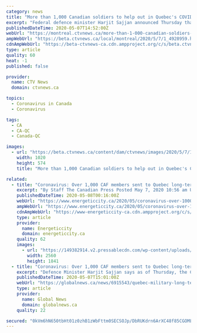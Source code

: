 ```yaml
---
category: news
title: "More than 1,000 Canadian soldiers to help out in Quebec's COVID-19-ravaged seniors' homes by Thursday"
excerpt: "Federal defence minister Harjit Sajjan announced Thursday that some 1,350 troops would be on the ground in Quebec by mid-May."
publishedDateTime: 2020-05-07T14:52:00Z
webUrl: "https://montreal.ctvnews.ca/more-than-1-000-canadian-soldiers-to-help-out-in-quebec-s-covid-19-ravaged-seniors-homes-by-thursday-1.4928959?cache=yes%3FclipId%3D64268%3FclipId%3D64268%3FclipId%3D89925"
ampWebUrl: "https://beta.ctvnews.ca/local/montreal/2020/5/7/1_4928959.html"
cdnAmpWebUrl: "https://beta-ctvnews-ca.cdn.ampproject.org/c/s/beta.ctvnews.ca/local/montreal/2020/5/7/1_4928959.html"
type: article
quality: 60
heat: -1
published: false

provider:
  name: CTV News
  domain: ctvnews.ca

topics:
  - Coronavirus in Canada
  - Coronavirus

tags:
  - CA
  - CA-QC
  - Canada-QC

images:
  - url: "https://beta.ctvnews.ca/content/dam/ctvnews/images/2020/5/7/1_4917380.jpg?cache_timestamp=1588862706641"
    width: 1020
    height: 574
    title: "More than 1,000 Canadian soldiers to help out in Quebec's COVID-19-ravaged seniors' homes by Thursday"

related:
  - title: "Coronavirus: Over 1,000 CAF members sent to Quebec long-term care homes, more to come by mid-May"
    excerpt: "By Staff The Canadian Press Posted May 7, 2020 10:56 am Updated May 7, 2020 11:19 am Defence Minister Harjit Sajjan says as of Thursday, the Canadian"
    publishedDateTime: 2020-05-08T00:16:00Z
    webUrl: "https://www.energeticcity.ca/2020/05/coronavirus-over-1000-caf-members-sent-to-quebec-long-term-care-homes-more-to-come-by-mid-may/"
    ampWebUrl: "https://www.energeticcity.ca/2020/05/coronavirus-over-1000-caf-members-sent-to-quebec-long-term-care-homes-more-to-come-by-mid-may/?amp"
    cdnAmpWebUrl: "https://www-energeticcity-ca.cdn.ampproject.org/c/s/www.energeticcity.ca/2020/05/coronavirus-over-1000-caf-members-sent-to-quebec-long-term-care-homes-more-to-come-by-mid-may/?amp"
    type: article
    provider:
      name: Energeticcity
      domain: energeticcity.ca
    quality: 62
    images:
      - url: "https://149382914.v2.pressablecdn.com/wp-content/uploads/2020/05/182558/coronavirus-over-1000-caf-members-sent-to-quebec-long-term-care-homes-more-to-come-by-mid-may-scaled.jpg"
        width: 2560
        height: 1841
  - title: "Coronavirus: Over 1,000 CAF members sent to Quebec long-term care homes, more to come by mid-May"
    excerpt: "Defence Minister Harjit Sajjan says as of Thursday, the Canadian Armed Forces will have 1,020 personnel committed to 20 long-term care homes in Quebec."
    publishedDateTime: 2020-05-07T15:01:00Z
    webUrl: "https://globalnews.ca/news/6915543/quebec-military-long-term-care-homes-coronavirus/"
    type: article
    provider:
      name: Global News
      domain: globalnews.ca
    quality: 22

secured: "0kVm6hN650tbHt01z0zhB1zWbFttm0SECSOJp/DbRUKdrn6ArXC48f85CGOMLj1sEJ25pzoH5YuqTQua42XGhXUNEfEt9n3Du+BrAekp5x33ICUxfrzWbX82o4S2H398duAJQUAB5elBy1Dm0pdrxBXVxMXfO4LBlmnqEKt6YIWhTu6QtURI0s1xcGVsHrt1uWnBqC2p58KhH9ILTmKxoBbdJsFpZB5K1HgpxWZ8TqrrK+a2zdVMovjyqaFOzsVCrmRcLEuawbQ+3BH8fIn/JlBLivvvj9BxJyd5JoS9Ed1ZcxnrMul984SzDyryA7FHkeW/zHyBUzfss5k0/BwTDST0nWADStfL4s+hYtAo8EkE1a2jnldevcHgQcXuxw/8cUQi9OcYvl6itj2aVTVBoaHxRRM/80vHwHFnaV2fPGvgY3lJYG/M1x7oXYPb3Gam3pbLRK+e8Vn7JnDN0fh8itjCTQ9jVFyQ5jh4j9Zcarc=;LNDD9Wi4Zog8TbLVLkxl+w=="
---
```


